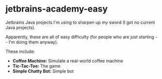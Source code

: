 # jetbrains-academy-easy

Jetbrains Java projects I'm using to sharpen up my sword (I got no current Java projects).

Apparently, these are all of easy difficulty (for people who are just starting -- I'm doing them anyway).

These include:

- **Coffee Machine:** Simulate a real-world coffee machine
- **Tic-Tac-Toe:** The game
- **Simple Chatty Bot:** Simple bot
